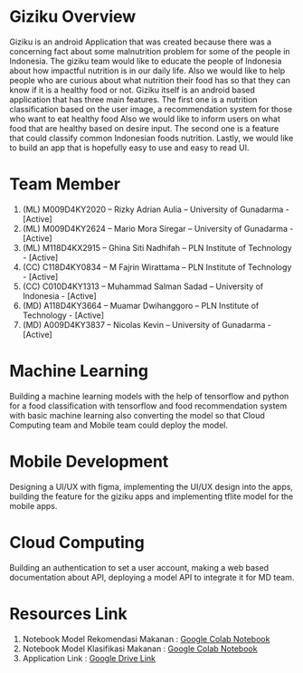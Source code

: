 # Giziku Overview
Giziku is an android Application that was created because there was a concerning fact about some malnutrition problem for some of the people in Indonesia. The giziku team would like to educate the people of Indonesia about how impactful nutrition is in our daily life. Also we would like to help people who are curious about what nutrition their food has so that they can know if it is a healthy food or not. Giziku itself is an android based application that has three main features. The first one is a nutrition classification based on the user image, a recommendation system  for those who want to eat healthy food Also we would like to inform users on what food that are healthy based on desire input. The second one is a feature that could classify common Indonesian foods nutrition.  Lastly,  we would like to build an app that is hopefully easy to use and easy to read UI.

# Team Member
1. (ML) M009D4KY2020 – Rizky Adrian Aulia – University of Gunadarma - [Active]
2. (ML) M009D4KY2624 – Mario Mora Siregar – University of Gunadarma - [Active]
3. (ML) M118D4KX2915 – Ghina Siti Nadhifah – PLN Institute of Technology - [Active]
3. (CC) C118D4KY0834 – M Fajrin Wirattama –  PLN Institute of Technology - [Active]
4. (CC) C010D4KY1313 – Muhammad Salman Sadad – University of Indonesia - [Active]
5. (MD) A118D4KY3664 – Muamar Dwihanggoro –  PLN Institute of Technology - [Active]
6. (MD) A009D4KY3837 – Nicolas Kevin – University of Gunadarma - [Active]

# Machine Learning
Building a machine learning models with the help of tensorflow and python for a food classification with tensorflow and food recommendation system with basic machine learning also converting the model so that Cloud Computing team and Mobile team could deploy the model.

# Mobile Development
Designing a UI/UX with figma, implementing the UI/UX design into the apps, building the feature for the giziku apps and implementing tflite model for the mobile apps.

# Cloud Computing
Building an authentication to set a  user account, making a web based documentation about API, deploying a model API to integrate it for MD team.

# Resources Link
1. Notebook Model Rekomendasi Makanan : [Google Colab Notebook](https://colab.research.google.com/drive/1wtE-i0X3ge73lm9YcNxMHBDg69LNWXj2?usp=sharing)
2. Notebook Model Klasifikasi Makanan : [Google Colab Notebook](https://colab.research.google.com/drive/1ke1GZwW2zXZurbUdLks-ZA_D6MCeMPTJ?usp=sharing)
3. Application Link : [Google Drive Link](https://drive.google.com/file/d/1IrL3HwdGCBDIWKC6mrCx-3Xf4kUcZtZm/view?usp=sharing)
